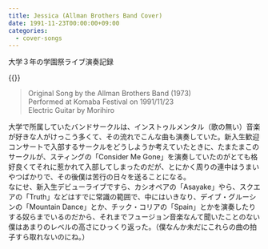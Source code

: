 ```yaml
---
title: Jessica (Allman Brothers Band Cover)
date: 1991-11-23T00:00:00+09:00
categories:
  - cover-songs
---
```


大学３年の学園祭ライブ演奏記録
<!--more-->

{{<youtube Jyq1X-SMaqc>}}


> Original Song by the Allman Brothers Band (1973)  
> Performed at Komaba Festival on 1991/11/23  
> Electric Guitar by Morihiro  

大学で所属していたバンドサークルは、インストゥルメンタル（歌の無い）音楽が好きな人がけっこう多くて、その流れでこんな曲も演奏していた。新入生歓迎コンサートで入部するサークルをどうしようか考えていたときに、たまたまこのサークルが、スティングの「Consider Me Gone」を演奏していたのがとても格好良くてそれに惹かれて入部してしまったのだが、とにかく周りの連中はうまいやつばかりで、その後僕は苦行の日々を送ることになる。  
なにせ、新入生デビューライブですら、カシオペアの「Asayake」やら、スクエアの「Truth」などはすでに常識の範囲で、中にはいきなり、デイブ・グルーシンの「Mountain Dance」とか、チック・コリアの「Spain」とかを演奏したりする奴らまでいるのだから、それまでフュージョン音楽なんて聞いたことのない僕はあまりのレベルの高さにひっくり返った。（僕なんか未だにこれらの曲の拍子すら取れないのにね。）